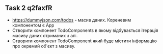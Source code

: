 ## Task 2 q2faxfR

- https://dummyjson.com/todos - масив даних. Кореневим компонентом є App
- Створити компонент TodoComponents в якому відбувається ітерація масиву даних отриманих з апі.
- Створити компонент TodoComponent який буде містити інформацію про окремий об'єкт з масиву.




